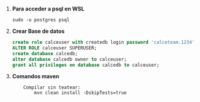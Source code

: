 1. **Para acceder a psql en WSL**
    ```
    sudo -u postgres psql
    ```

2. **Crear Base de datos**
    ```SQL
    create role calceuser with createdb login password 'calceteam.1234';
    ALTER ROLE calceuser SUPERUSER;
    create database calcedb;
    alter database calcedb owner to calceuser;
    grant all privileges on database calcedb to calceuser;
    ```
3. **Comandos maven**
    ```
        Compilar sin teatear:
            mvn clean install -DskipTests=true 
    ```